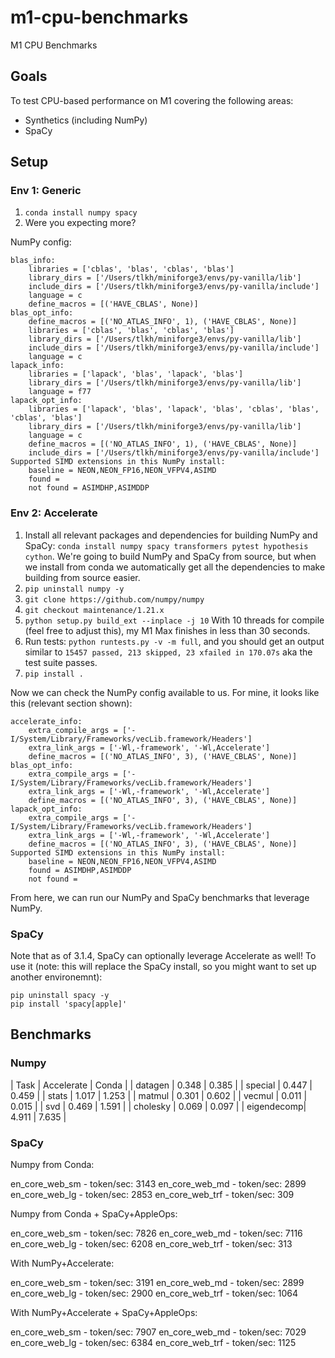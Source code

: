 # m1-cpu-benchmarks

M1 CPU Benchmarks

## Goals

To test CPU-based performance on M1 covering the following areas:

* Synthetics (including NumPy)
* SpaCy

## Setup

### Env 1: Generic

1. `conda install numpy spacy`
2. Were you expecting more?

NumPy config:

```
blas_info:
    libraries = ['cblas', 'blas', 'cblas', 'blas']
    library_dirs = ['/Users/tlkh/miniforge3/envs/py-vanilla/lib']
    include_dirs = ['/Users/tlkh/miniforge3/envs/py-vanilla/include']
    language = c
    define_macros = [('HAVE_CBLAS', None)]
blas_opt_info:
    define_macros = [('NO_ATLAS_INFO', 1), ('HAVE_CBLAS', None)]
    libraries = ['cblas', 'blas', 'cblas', 'blas']
    library_dirs = ['/Users/tlkh/miniforge3/envs/py-vanilla/lib']
    include_dirs = ['/Users/tlkh/miniforge3/envs/py-vanilla/include']
    language = c
lapack_info:
    libraries = ['lapack', 'blas', 'lapack', 'blas']
    library_dirs = ['/Users/tlkh/miniforge3/envs/py-vanilla/lib']
    language = f77
lapack_opt_info:
    libraries = ['lapack', 'blas', 'lapack', 'blas', 'cblas', 'blas', 'cblas', 'blas']
    library_dirs = ['/Users/tlkh/miniforge3/envs/py-vanilla/lib']
    language = c
    define_macros = [('NO_ATLAS_INFO', 1), ('HAVE_CBLAS', None)]
    include_dirs = ['/Users/tlkh/miniforge3/envs/py-vanilla/include']
Supported SIMD extensions in this NumPy install:
    baseline = NEON,NEON_FP16,NEON_VFPV4,ASIMD
    found = 
    not found = ASIMDHP,ASIMDDP
```

### Env 2: Accelerate 

1. Install all relevant packages and dependencies for building NumPy and SpaCy: `conda install numpy spacy transformers pytest hypothesis cython`. We're going to build NumPy and SpaCy from source, but when we install from conda we automatically get all the dependencies to make building from source easier.
2. `pip uninstall numpy -y`
3. `git clone https://github.com/numpy/numpy`
4. `git checkout maintenance/1.21.x`
5. `python setup.py build_ext --inplace -j 10` With 10 threads for compile (feel free to adjust this), my M1 Max finishes in less than 30 seconds. 
6. Run tests: `python runtests.py -v -m full`, and you should get an output similar to `15457 passed, 213 skipped, 23 xfailed in 170.07s` aka the test suite passes.
7. `pip install .`

Now we can check the NumPy config available to us. For mine, it looks like this (relevant section shown):

```
accelerate_info:
    extra_compile_args = ['-I/System/Library/Frameworks/vecLib.framework/Headers']
    extra_link_args = ['-Wl,-framework', '-Wl,Accelerate']
    define_macros = [('NO_ATLAS_INFO', 3), ('HAVE_CBLAS', None)]
blas_opt_info:
    extra_compile_args = ['-I/System/Library/Frameworks/vecLib.framework/Headers']
    extra_link_args = ['-Wl,-framework', '-Wl,Accelerate']
    define_macros = [('NO_ATLAS_INFO', 3), ('HAVE_CBLAS', None)]
lapack_opt_info:
    extra_compile_args = ['-I/System/Library/Frameworks/vecLib.framework/Headers']
    extra_link_args = ['-Wl,-framework', '-Wl,Accelerate']
    define_macros = [('NO_ATLAS_INFO', 3), ('HAVE_CBLAS', None)]
Supported SIMD extensions in this NumPy install:
    baseline = NEON,NEON_FP16,NEON_VFPV4,ASIMD
    found = ASIMDHP,ASIMDDP
    not found = 
```

From here, we can run our NumPy and SpaCy benchmarks that leverage NumPy.

### SpaCy

Note that as of 3.1.4, SpaCy can optionally leverage Accelerate as well! To use it (note: this will replace the SpaCy install, so you might want to set up another environemnt):

```
pip uninstall spacy -y 
pip install 'spacy[apple]'
```

## Benchmarks

### Numpy

| Task       | Accelerate | Conda |
| datagen    | 0.348 | 0.385 |
| special    | 0.447 | 0.459 |
| stats      | 1.017 | 1.253 |
| matmul     | 0.301 | 0.602 |
| vecmul     | 0.011 | 0.015 |
| svd        | 0.469 | 1.591 |
| cholesky   | 0.069 | 0.097 |
| eigendecomp| 4.911 | 7.635 |



### SpaCy

Numpy from Conda:

en_core_web_sm - token/sec: 3143
en_core_web_md - token/sec: 2899
en_core_web_lg - token/sec: 2853
en_core_web_trf - token/sec: 309

Numpy from Conda + SpaCy+AppleOps:

en_core_web_sm - token/sec: 7826
en_core_web_md - token/sec: 7116
en_core_web_lg - token/sec: 6208
en_core_web_trf - token/sec: 313

With NumPy+Accelerate:

en_core_web_sm - token/sec: 3191
en_core_web_md - token/sec: 2899
en_core_web_lg - token/sec: 2900
en_core_web_trf - token/sec: 1064

With NumPy+Accelerate + SpaCy+AppleOps:

en_core_web_sm - token/sec: 7907
en_core_web_md - token/sec: 7029
en_core_web_lg - token/sec: 6384
en_core_web_trf - token/sec: 1125

